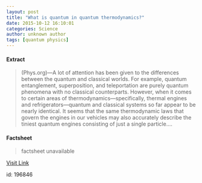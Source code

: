 ```yaml
---
layout: post
title: "What is quantum in quantum thermodynamics?"
date: 2015-10-12 16:10:01
categories: Science
author: unknown author
tags: [quantum physics]
---
```



#### Extract
>(Phys.org)—A lot of attention has been given to the differences between the quantum and classical worlds. For example, quantum entanglement, superposition, and teleportation are purely quantum phenomena with no classical counterparts. However, when it comes to certain areas of thermodynamics—specifically, thermal engines and refrigerators—quantum and classical systems so far appear to be nearly identical. It seems that the same thermodynamic laws that govern the engines in our vehicles may also accurately describe the tiniest quantum engines consisting of just a single particle....

#### Factsheet
>factsheet unavailable

[Visit Link](http://phys.org/news/2015-10-quantum-thermodynamics.html)

id:  196846


